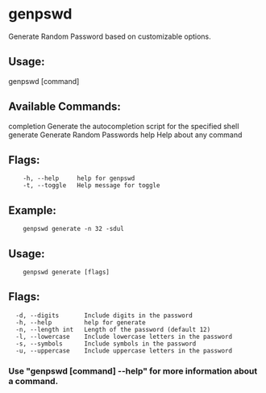 # genpswd
Generate Random Password based on customizable options.

## Usage:
  genpswd [command]

## Available Commands:
  completion  Generate the autocompletion script for the specified shell
  generate    Generate Random Passwords
  help        Help about any command

## Flags:
        -h, --help     help for genpswd
        -t, --toggle   Help message for toggle

## Example:
        genpswd generate -n 32 -sdul

## Usage:
        genpswd generate [flags]
  
## Flags:
      -d, --digits       Include digits in the password
      -h, --help         help for generate
      -n, --length int   Length of the password (default 12)
      -l, --lowercase    Include lowercase letters in the password
      -s, --symbols      Include symbols in the password
      -u, --uppercase    Include uppercase letters in the password

### Use "genpswd [command] --help" for more information about a command.
